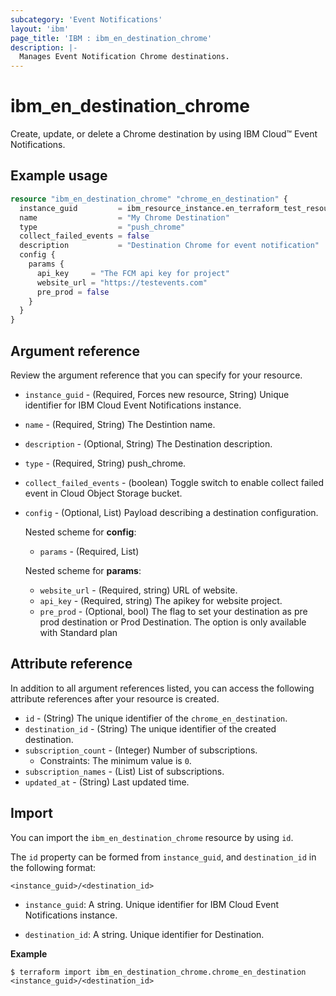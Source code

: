 ```yaml
---
subcategory: 'Event Notifications'
layout: 'ibm'
page_title: 'IBM : ibm_en_destination_chrome'
description: |-
  Manages Event Notification Chrome destinations.
---
```


# ibm_en_destination_chrome

Create, update, or delete a Chrome destination by using IBM Cloud™ Event Notifications.

## Example usage

```terraform
resource "ibm_en_destination_chrome" "chrome_en_destination" {
  instance_guid         = ibm_resource_instance.en_terraform_test_resource.guid
  name                  = "My Chrome Destination"
  type                  = "push_chrome"
  collect_failed_events = false
  description           = "Destination Chrome for event notification"
  config {
    params {
      api_key     = "The FCM api key for project"
      website_url = "https://testevents.com"
      pre_prod = false
    }
  }
}
```

## Argument reference

Review the argument reference that you can specify for your resource.

- `instance_guid` - (Required, Forces new resource, String) Unique identifier for IBM Cloud Event Notifications instance.

- `name` - (Required, String) The Destintion name.

- `description` - (Optional, String) The Destination description.

- `type` - (Required, String) push_chrome.

- `collect_failed_events` - (boolean) Toggle switch to enable collect failed event in Cloud Object Storage bucket.

- `config` - (Optional, List) Payload describing a destination configuration.

  Nested scheme for **config**:

  - `params` - (Required, List)

  Nested scheme for **params**:

  - `website_url` - (Required, string) URL of website.
  - `api_key` - (Required, string) The apikey for website project.
  - `pre_prod` - (Optional, bool) The flag to set your destination as pre prod destination or Prod Destination. The option is only available with Standard plan

## Attribute reference

In addition to all argument references listed, you can access the following attribute references after your resource is created.

- `id` - (String) The unique identifier of the `chrome_en_destination`.
- `destination_id` - (String) The unique identifier of the created destination.
- `subscription_count` - (Integer) Number of subscriptions.
  - Constraints: The minimum value is `0`.
- `subscription_names` - (List) List of subscriptions.
- `updated_at` - (String) Last updated time.

## Import

You can import the `ibm_en_destination_chrome` resource by using `id`.

The `id` property can be formed from `instance_guid`, and `destination_id` in the following format:

```
<instance_guid>/<destination_id>
```

- `instance_guid`: A string. Unique identifier for IBM Cloud Event Notifications instance.

- `destination_id`: A string. Unique identifier for Destination.

**Example**

```
$ terraform import ibm_en_destination_chrome.chrome_en_destination <instance_guid>/<destination_id>
```
